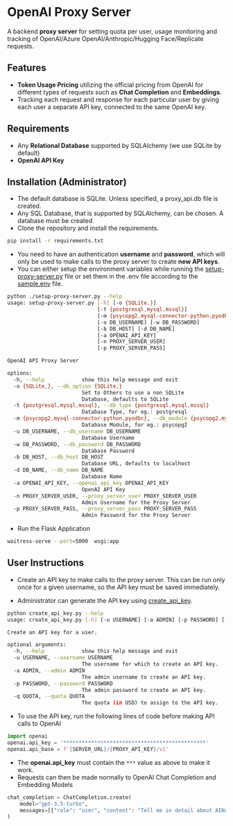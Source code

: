 # **OpenAI Proxy Server**

A backend **proxy server** for setting quota per user, usage monitoring and tracking of OpenAI/Azure OpenAI/Anthropic/Hugging Face/Replicate requests.

## **Features**

- **Token Usage Pricing** utilizing the official pricing from OpenAI for different types of requests such as **Chat Completion** and **Embeddings**.
- Tracking each request and response for each particular user by giving each user a separate API key, connected to the same OpenAI key.

## **Requirements**

- Any **Relational Database** supported by SQLAlchemy (we use SQLite by default)
- **OpenAI API Key**

## **Installation (Administrator)**

- The default database is SQLite. Unless specified, a proxy_api.db file is created.
- Any SQL Database, that is supported by SQLAlchemy, can be chosen. A database must be created.
- Clone the repository and install the requirements.

```sh
pip install -r requirements.txt
```

- You need to have an authentication **username** and **password**, which will only be used to make calls to the proxy server to create **new API keys**.
- You can either setup the environment variables while running the [setup-proxy-server.py](./setup-proxy-server.py) file or set them in the .env file according to the [sample.env](./sample.env) file.

```sh
python ./setup-proxy-server.py --help
usage: setup-proxy-server.py [-h] [-o {SQLite,}]
                             [-t {postgresql,mysql,mssql}]
                             [-m {psycopg2,mysql-connector-python,pyodbc}]
                             [-u DB_USERNAME] [-w DB_PASSWORD]
                             [-b DB_HOST] [-d DB_NAME]
                             [-a OPENAI_API_KEY]
                             [-n PROXY_SERVER_USER]
                             [-p PROXY_SERVER_PASS]

OpenAI API Proxy Server

options:
  -h, --help            show this help message and exit
  -o {SQLite,}, --db_option {SQLite,}
                        Set to Others to use a non SQLite
                        Database, defaults to SQLite
  -t {postgresql,mysql,mssql}, --db_type {postgresql,mysql,mssql}
                        Database Type, for eg.: postgresql
  -m {psycopg2,mysql-connector-python,pyodbc}, --db_module {psycopg2,mysql-connector-python,pyodbc}
                        Database Module, for eg.: psycopg2
  -u DB_USERNAME, --db_username DB_USERNAME
                        Database Username
  -w DB_PASSWORD, --db_password DB_PASSWORD
                        Database Password
  -b DB_HOST, --db_host DB_HOST
                        Database URL, defaults to localhost
  -d DB_NAME, --db_name DB_NAME
                        Database Name
  -a OPENAI_API_KEY, --openai_api_key OPENAI_API_KEY
                        OpenAI API Key
  -n PROXY_SERVER_USER, --proxy_server_user PROXY_SERVER_USER
                        Admin Username for the Proxy Server
  -p PROXY_SERVER_PASS, --proxy_server_pass PROXY_SERVER_PASS
                        Admin Password for the Proxy Server
```
- Run the Flask Application

```sh
waitress-serve --port=5000  wsgi:app
```

## **User Instructions**

- Create an API key to make calls to the proxy server. This can be run only once for a given username, so the API key must be saved immediately.

- Administrator can generate the API key using [create_api_key](./create_api_key.py).
```sh
python create_api_key.py --help
usage: create_api_key.py [-h] [-u USERNAME] [-a ADMIN] [-p PASSWORD] [-q QUOTA]

Create an API key for a user.

optional arguments:
  -h, --help            show this help message and exit
  -u USERNAME, --username USERNAME
                        The username for which to create an API key.
  -a ADMIN, --admin ADMIN
                        The admin username to create an API key.
  -p PASSWORD, --password PASSWORD
                        The admin password to create an API key.
  -q QUOTA, --quota QUOTA
                        The quota (in USD) to assign to the API key.
```

- To use the API key, run the following lines of code before making API calls to OpenAI

```python
import openai
openai.api_key = '**********************************************'
openai.api_base = f'{SERVER_URL}/{PROXY_API_KEY}/v1'
```

- The **openai.api_key** must contain the `***` value as above to make it work.
- Requests can then be made normally to OpenAI Chat Completion and Embedding Models

```python
chat_completion = ChatCompletion.create(
    model="gpt-3.5-turbo",
    messages=[{"role": "user", "content": "Tell me in detail about AINorthstar Tech"}],
)
```
